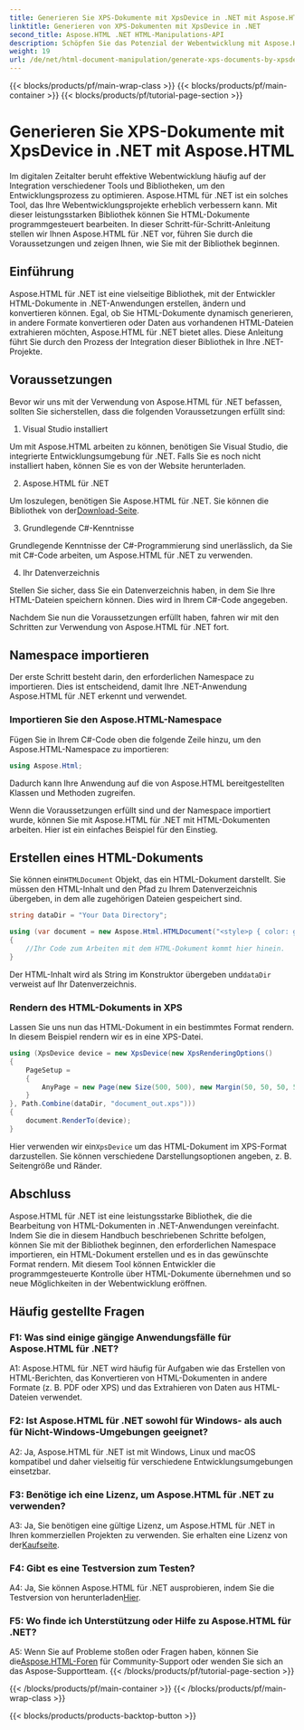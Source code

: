```yaml
---
title: Generieren Sie XPS-Dokumente mit XpsDevice in .NET mit Aspose.HTML
linktitle: Generieren von XPS-Dokumenten mit XpsDevice in .NET
second_title: Aspose.HTML .NET HTML-Manipulations-API
description: Schöpfen Sie das Potenzial der Webentwicklung mit Aspose.HTML für .NET. Erstellen, konvertieren und bearbeiten Sie HTML-Dokumente ganz einfach.
weight: 19
url: /de/net/html-document-manipulation/generate-xps-documents-by-xpsdevice/
---
```


{{< blocks/products/pf/main-wrap-class >}}
{{< blocks/products/pf/main-container >}}
{{< blocks/products/pf/tutorial-page-section >}}

# Generieren Sie XPS-Dokumente mit XpsDevice in .NET mit Aspose.HTML


Im digitalen Zeitalter beruht effektive Webentwicklung häufig auf der Integration verschiedener Tools und Bibliotheken, um den Entwicklungsprozess zu optimieren. Aspose.HTML für .NET ist ein solches Tool, das Ihre Webentwicklungsprojekte erheblich verbessern kann. Mit dieser leistungsstarken Bibliothek können Sie HTML-Dokumente programmgesteuert bearbeiten. In dieser Schritt-für-Schritt-Anleitung stellen wir Ihnen Aspose.HTML für .NET vor, führen Sie durch die Voraussetzungen und zeigen Ihnen, wie Sie mit der Bibliothek beginnen.

## Einführung

Aspose.HTML für .NET ist eine vielseitige Bibliothek, mit der Entwickler HTML-Dokumente in .NET-Anwendungen erstellen, ändern und konvertieren können. Egal, ob Sie HTML-Dokumente dynamisch generieren, in andere Formate konvertieren oder Daten aus vorhandenen HTML-Dateien extrahieren möchten, Aspose.HTML für .NET bietet alles. Diese Anleitung führt Sie durch den Prozess der Integration dieser Bibliothek in Ihre .NET-Projekte.

## Voraussetzungen

Bevor wir uns mit der Verwendung von Aspose.HTML für .NET befassen, sollten Sie sicherstellen, dass die folgenden Voraussetzungen erfüllt sind:

1. Visual Studio installiert

Um mit Aspose.HTML arbeiten zu können, benötigen Sie Visual Studio, die integrierte Entwicklungsumgebung für .NET. Falls Sie es noch nicht installiert haben, können Sie es von der Website herunterladen.

2. Aspose.HTML für .NET

 Um loszulegen, benötigen Sie Aspose.HTML für .NET. Sie können die Bibliothek von der[Download-Seite](https://releases.aspose.com/html/net/).

3. Grundlegende C#-Kenntnisse

Grundlegende Kenntnisse der C#-Programmierung sind unerlässlich, da Sie mit C#-Code arbeiten, um Aspose.HTML für .NET zu verwenden.

4. Ihr Datenverzeichnis

Stellen Sie sicher, dass Sie ein Datenverzeichnis haben, in dem Sie Ihre HTML-Dateien speichern können. Dies wird in Ihrem C#-Code angegeben.

Nachdem Sie nun die Voraussetzungen erfüllt haben, fahren wir mit den Schritten zur Verwendung von Aspose.HTML für .NET fort.

## Namespace importieren

Der erste Schritt besteht darin, den erforderlichen Namespace zu importieren. Dies ist entscheidend, damit Ihre .NET-Anwendung Aspose.HTML für .NET erkennt und verwendet.

### Importieren Sie den Aspose.HTML-Namespace

Fügen Sie in Ihrem C#-Code oben die folgende Zeile hinzu, um den Aspose.HTML-Namespace zu importieren:

```csharp
using Aspose.Html;
```

Dadurch kann Ihre Anwendung auf die von Aspose.HTML bereitgestellten Klassen und Methoden zugreifen.

Wenn die Voraussetzungen erfüllt sind und der Namespace importiert wurde, können Sie mit Aspose.HTML für .NET mit HTML-Dokumenten arbeiten. Hier ist ein einfaches Beispiel für den Einstieg.

## Erstellen eines HTML-Dokuments

 Sie können ein`HTMLDocument` Objekt, das ein HTML-Dokument darstellt. Sie müssen den HTML-Inhalt und den Pfad zu Ihrem Datenverzeichnis übergeben, in dem alle zugehörigen Dateien gespeichert sind.

```csharp
string dataDir = "Your Data Directory";

using (var document = new Aspose.Html.HTMLDocument("<style>p { color: green; }</style><p>my first paragraph</p>", dataDir))
{
    //Ihr Code zum Arbeiten mit dem HTML-Dokument kommt hier hinein.
}
```

 Der HTML-Inhalt wird als String im Konstruktor übergeben und`dataDir` verweist auf Ihr Datenverzeichnis.

### Rendern des HTML-Dokuments in XPS

Lassen Sie uns nun das HTML-Dokument in ein bestimmtes Format rendern. In diesem Beispiel rendern wir es in eine XPS-Datei.

```csharp
using (XpsDevice device = new XpsDevice(new XpsRenderingOptions()
{
    PageSetup =
    {
        AnyPage = new Page(new Size(500, 500), new Margin(50, 50, 50, 50))
    }
}, Path.Combine(dataDir, "document_out.xps")))
{
    document.RenderTo(device);
}
```

 Hier verwenden wir ein`XpsDevice` um das HTML-Dokument im XPS-Format darzustellen. Sie können verschiedene Darstellungsoptionen angeben, z. B. Seitengröße und Ränder.

## Abschluss

Aspose.HTML für .NET ist eine leistungsstarke Bibliothek, die die Bearbeitung von HTML-Dokumenten in .NET-Anwendungen vereinfacht. Indem Sie die in diesem Handbuch beschriebenen Schritte befolgen, können Sie mit der Bibliothek beginnen, den erforderlichen Namespace importieren, ein HTML-Dokument erstellen und es in das gewünschte Format rendern. Mit diesem Tool können Entwickler die programmgesteuerte Kontrolle über HTML-Dokumente übernehmen und so neue Möglichkeiten in der Webentwicklung eröffnen.

## Häufig gestellte Fragen

### F1: Was sind einige gängige Anwendungsfälle für Aspose.HTML für .NET?

A1: Aspose.HTML für .NET wird häufig für Aufgaben wie das Erstellen von HTML-Berichten, das Konvertieren von HTML-Dokumenten in andere Formate (z. B. PDF oder XPS) und das Extrahieren von Daten aus HTML-Dateien verwendet.

### F2: Ist Aspose.HTML für .NET sowohl für Windows- als auch für Nicht-Windows-Umgebungen geeignet?

A2: Ja, Aspose.HTML für .NET ist mit Windows, Linux und macOS kompatibel und daher vielseitig für verschiedene Entwicklungsumgebungen einsetzbar.

### F3: Benötige ich eine Lizenz, um Aspose.HTML für .NET zu verwenden?

 A3: Ja, Sie benötigen eine gültige Lizenz, um Aspose.HTML für .NET in Ihren kommerziellen Projekten zu verwenden. Sie erhalten eine Lizenz von der[Kaufseite](https://purchase.aspose.com/buy).

### F4: Gibt es eine Testversion zum Testen?

 A4: Ja, Sie können Aspose.HTML für .NET ausprobieren, indem Sie die Testversion von herunterladen[Hier](https://releases.aspose.com/).

### F5: Wo finde ich Unterstützung oder Hilfe zu Aspose.HTML für .NET?

 A5: Wenn Sie auf Probleme stoßen oder Fragen haben, können Sie die[Aspose.HTML-Foren](https://forum.aspose.com/) für Community-Support oder wenden Sie sich an das Aspose-Supportteam.
{{< /blocks/products/pf/tutorial-page-section >}}

{{< /blocks/products/pf/main-container >}}
{{< /blocks/products/pf/main-wrap-class >}}

{{< blocks/products/products-backtop-button >}}
